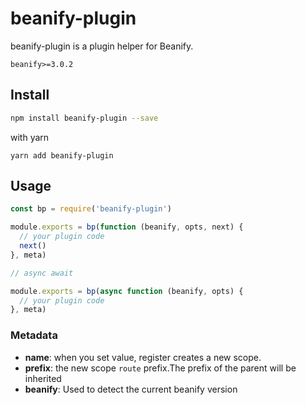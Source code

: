 # beanify-plugin

beanify-plugin is a plugin helper for Beanify.

`beanify>=3.0.2`

## Install

```bash
npm install beanify-plugin --save
```

with yarn

```
yarn add beanify-plugin
```

## Usage

```javascript
const bp = require('beanify-plugin')

module.exports = bp(function (beanify, opts, next) {
  // your plugin code
  next()
}, meta)

// async await

module.exports = bp(async function (beanify, opts) {
  // your plugin code
}, meta)
```

### Metadata

- **name**: when you set value, register creates a new scope.
- **prefix**: the new scope `route` prefix.The prefix of the parent will be inherited
- **beanify**: Used to detect the current beanify version
